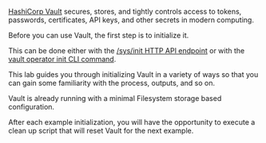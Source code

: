[HashiCorp Vault](https://www.vaultproject.io) secures, stores, and tightly controls access to tokens, passwords, certificates, API keys, and other secrets in modern computing.

Before you can use Vault, the first step is to initialize it.

This can be done either with the [/sys/init HTTP API endpoint](https://www.vaultproject.io/api-docs/system/init) or with the [vault operator init CLI command](https://www.vaultproject.io/docs/commands/operator/init).

This lab guides you through initializing Vault in a variety of ways so that you can gain some familiarity with the process, outputs, and so on.

Vault is already running with a minimal Filesystem storage based configuration.

After each example initialization, you will have the opportunity to execute a clean up script that will reset Vault for the next example.
